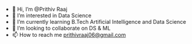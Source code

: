 - 👋 Hi, I’m @Prithiv Raaj
- 👀 I’m interested in Data Science
- 🌱 I’m currently learning B.Tech Artificial Intelligence and Data Science
- 💞️ I’m looking to collaborate on DS & ML
- 📫 How to reach me prithivraaj06@gmail.com

<!---
PrithivRaaj/PrithivRaaj is a ✨ special ✨ repository because its `README.md` (this file) appears on your GitHub profile.
You can click the Preview link to take a look at your changes.
--->
